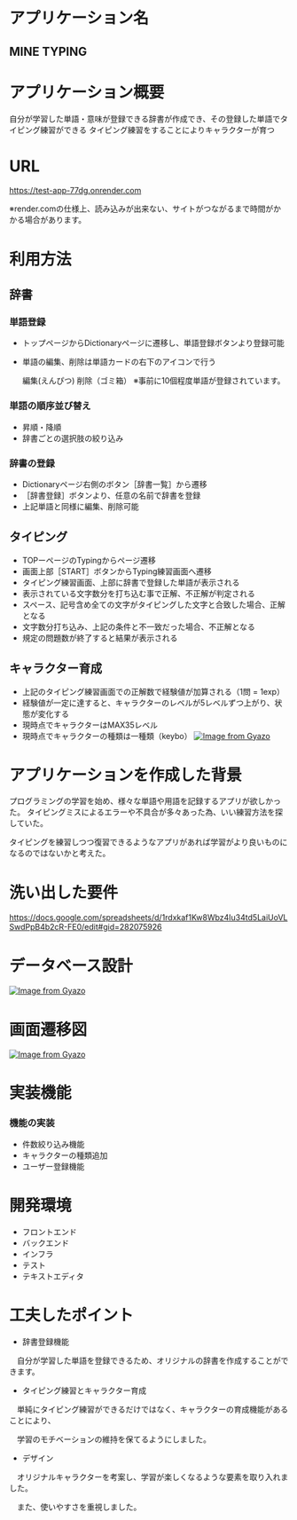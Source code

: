 # アプリケーション名

##  MINE TYPING

#  アプリケーション概要

自分が学習した単語・意味が登録できる辞書が作成でき、その登録した単語でタイピング練習ができる
タイピング練習をすることによりキャラクターが育つ

# URL

https://test-app-77dg.onrender.com

※render.comの仕様上、読み込みが出来ない、サイトがつながるまで時間がかかる場合があります。
  

#  利用方法

## 辞書
###   単語登録
-  トップページからDictionaryページに遷移し、単語登録ボタンより登録可能
- 単語の編集、削除は単語カードの右下のアイコンで行う

  編集(えんぴつ)  削除（ゴミ箱）
  ※事前に10個程度単語が登録されています。

###  単語の順序並び替え

- 昇順・降順
- 辞書ごとの選択肢の絞り込み


###   辞書の登録
-  Dictionaryページ右側のボタン［辞書一覧］から遷移
-  ［辞書登録］ボタンより、任意の名前で辞書を登録
-   上記単語と同様に編集、削除可能


##  タイピング
-  TOPーページのTypingからページ遷移
-  画面上部［START］ボタンからTyping練習画面へ遷移
-  タイピング練習画面、上部に辞書で登録した単語が表示される
- 表示されている文字数分を打ち込む事で正解、不正解が判定される
-  スペース、記号含め全ての文字がタイピングした文字と合致した場合、正解となる
-  文字数分打ち込み、上記の条件と不一致だった場合、不正解となる
-  規定の問題数が終了すると結果が表示される

##  キャラクター育成
- 上記のタイピング練習画面での正解数で経験値が加算される（1問 = 1exp）
-  経験値が一定に達すると、キャラクターのレベルが5レベルずつ上がり、状態が変化する
-  現時点でキャラクターはMAX35レベル
-  現時点でキャラクターの種類は一種類（keybo）
[![Image from Gyazo](https://i.gyazo.com/e53e0c17283dc8bbe2784933f6527e44.gif)](https://gyazo.com/e53e0c17283dc8bbe2784933f6527e44)


#  アプリケーションを作成した背景


プログラミングの学習を始め、様々な単語や用語を記録するアプリが欲しかった。
タイピングミスによるエラーや不具合が多々あった為、いい練習方法を探していた。

タイピングを練習しつつ復習できるようなアプリがあれば学習がより良いものになるのではないかと考えた。

#  洗い出した要件
https://docs.google.com/spreadsheets/d/1rdxkaf1Kw8Wbz4Iu34td5LaiUoVLSwdPpB4b2cR-FE0/edit#gid=282075926

#  データベース設計
[![Image from Gyazo](https://i.gyazo.com/256f09a7bd20d494792660c81915013e.png)](https://gyazo.com/256f09a7bd20d494792660c81915013e)

#  画面遷移図
[![Image from Gyazo](https://i.gyazo.com/984dbd28f6885f2867491389a8cad5ed.png)](https://gyazo.com/984dbd28f6885f2867491389a8cad5ed)

#  実装機能

###  機能の実装

-  件数絞り込み機能
-  キャラクターの種類追加
-  ユーザー登録機能

#  開発環境
-  フロントエンド
-  バックエンド
-  インフラ
-  テスト
-  テキストエディタ

#  工夫したポイント
-  辞書登録機能

　自分が学習した単語を登録できるため、オリジナルの辞書を作成することができます。

-  タイピング練習とキャラクター育成

　単純にタイピング練習ができるだけではなく、キャラクターの育成機能があることにより、

　学習のモチベーションの維持を保てるようにしました。

-  デザイン

　オリジナルキャラクターを考案し、学習が楽しくなるような要素を取り入れました。

　また、使いやすさを重視しました。
